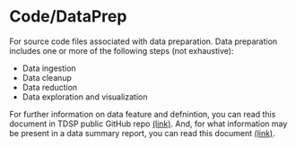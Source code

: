 # Code/DataPrep

For source code files associated with data preparation. Data preparation includes one or more of the following steps (not exhaustive):

- Data ingestion
- Data cleanup
- Data reduction
- Data exploration and visualization

For further information on data feature and defnintion, you can read this document in TDSP public GitHub repo [(link)](https://github.com/Azure/Azure-TDSP-ProjectTemplate/blob/master/Docs/DataReport/Data%20Defintion.md). And, for what information may be present in a data summary report, you can read this document [(link)](https://github.com/Azure/Azure-TDSP-ProjectTemplate/blob/master/Docs/DataReport/DataSummaryReport.md).